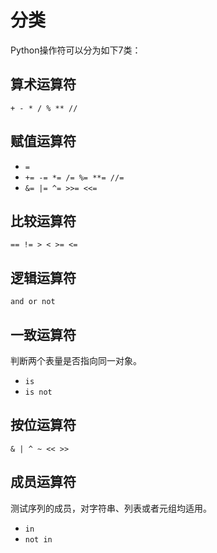 # 分类

Python操作符可以分为如下7类：

## 算术运算符

`+ - * / % ** //`

## 赋值运算符

- `=`
- `+= -= *= /= %= **= //=`
- `&= |= ^= >>= <<=`

## 比较运算符

`== != > < >= <=`

## 逻辑运算符

`and or not`

## 一致运算符

判断两个表量是否指向同一对象。

- `is`
- `is not`

## 按位运算符

`& | ^ ~ << >>`

## 成员运算符

测试序列的成员，对字符串、列表或者元组均适用。

- `in`
- `not in`
